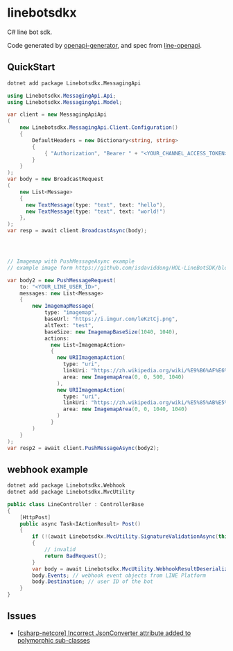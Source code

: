 # linebotsdkx

C# line bot sdk.

Code generated by [openapi-generator](https://github.com/OpenAPITools/openapi-generator), and spec from [line-openapi](https://github.com/line/line-openapi).

## QuickStart

```sh
dotnet add package Linebotsdkx.MessagingApi
```

```c#
using Linebotsdkx.MessagingApi.Api;
using Linebotsdkx.MessagingApi.Model;

var client = new MessagingApiApi
(
    new Linebotsdkx.MessagingApi.Client.Configuration()
    {
        DefaultHeaders = new Dictionary<string, string>
        {
            { "Authorization", "Bearer " + "<YOUR_CHANNEL_ACCESS_TOKEN>" },
        }
    }
);
var body = new BroadcastRequest
(
    new List<Message>
    {
      new TextMessage(type: "text", text: "hello"),
      new TextMessage(type: "text", text: "world!")
    },
);
var resp = await client.BroadcastAsync(body);




// Imagemap with PushMessageAsync example
// example image form https://github.com/isdaviddong/HOL-LineBotSDK/blob/master/basic/Lab%2003%3A%E5%A6%82%E4%BD%95%E7%99%BC%E9%80%81ImageMap%E8%A8%8A%E6%81%AF.md

var body2 = new PushMessageRequest(
    to: "<YOUR_LINE_USER_ID>",
    messages: new List<Message>
    {
        new ImagemapMessage(
            type: "imagemap",
            baseUrl: "https://i.imgur.com/leKztCj.png",
            altText: "test",
            baseSize: new ImagemapBaseSize(1040, 1040),
            actions:
              new List<ImagemapAction>
              {
                new URIImagemapAction(
                  type: "uri",
                  linkUri: "https://zh.wikipedia.org/wiki/%E9%B6%AF%E6%AD%8C%E5%8D%80",
                  area: new ImagemapArea(0, 0, 500, 1040)
                ),
                new URIImagemapAction(
                  type: "uri",
                  linkUri: "https://zh.wikipedia.org/wiki/%E5%85%AB%E5%BE%B7%E5%8D%80",
                  area: new ImagemapArea(0, 0, 1040, 1040)
                )
              }
        )
    }
);
var resp2 = await client.PushMessageAsync(body2);
```

## webhook example

```sh
dotnet add package Linebotsdkx.Webhook
dotnet add package Linebotsdkx.MvcUtility
```

```c#
public class LineController : ControllerBase
{
    [HttpPost]
    public async Task<IActionResult> Post()
    {
        if (!(await Linebotsdkx.MvcUtility.SignatureValidationAsync(this, "<YOUR_CHANNEL_SECRET>")))
        {
            // invalid
            return BadRequest();
        }
        var body = await Linebotsdkx.MvcUtility.WebhookResultDeserializeAsync(this);
        body.Events; // webhook event objects from LINE Platform
        body.Destination; // user ID of the bot
    }
}
```

## Issues

- [[csharp-netcore] Incorrect JsonConverter attribute added to polymorphic sub-classes](https://github.com/OpenAPITools/openapi-generator/issues/15302)
